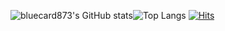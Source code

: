 ![bluecard873's GitHub stats](https://github-readme-stats.vercel.app/api?username=bluecard873)![Top Langs](https://github-readme-stats.vercel.app/api/top-langs/?username=bluecard873&layout=compact)
[![Hits](https://hits.seeyoufarm.com/api/count/incr/badge.svg?url=https%3A%2F%2Fgithub.com%2Fbluecard873&count_bg=%2379C83D&title_bg=%23555555&icon=&icon_color=%23E7E7E7&title=hits&edge_flat=false)](https://github.com/bluecard873)


<!---
sideofside/sideofside is a ✨ special ✨ repository because its `README.md` (this file) appears on your GitHub profile.
You can click the Preview link to take a look at your changes.
--->
